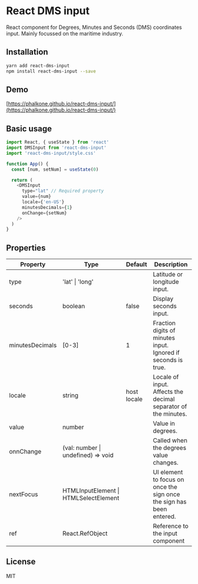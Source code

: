 # React DMS input

React component for Degrees, Minutes and Seconds (DMS) coordinates input. Mainly focussed on the maritime industry.

## Installation

```sh
yarn add react-dms-input
npm install react-dms-input --save
```

## Demo

[https://phalkone.github.io/react-dms-input/](https://phalkone.github.io/react-dms-input/)

## Basic usage

```javascript
import React, { useState } from 'react'
import DMSInput from 'react-dms-input'
import 'react-dms-input/style.css'

function App() {
  const [num, setNum] = useState(0)

  return (
    <DMSInput
      type="lat" // Required property
      value={num}
      locale={'en-US'}
      minutesDecimals={1}
      onChange={setNum}
    />
  )
}
```

## Properties

| Property        | Type                                  | Default     | Description                                                          |
| --------------- | ------------------------------------- | ----------- | -------------------------------------------------------------------- |
| type            | 'lat' \| 'long'                       |             | Latitude or longitude input.                                         |
| seconds         | boolean                               | false       | Display seconds input.                                               |
| minutesDecimals | [0-3]                                 | 1           | Fraction digits of minutes input. Ignored if seconds is true.        |
| locale          | string                                | host locale | Locale of input. Affects the decimal separator of the minutes.       |
| value           | number                                |             | Value in degrees.                                                    |
| onnChange       | (val: number \| undefined) => void    |             | Called when the degrees value changes.                               |
| nextFocus       | HTMLInputElement \| HTMLSelectElement |             | UI element to focus on once the sign once the sign has been entered. |
| ref             | React.RefObject                       |             | Reference to the input component                                     |

## License

MIT
